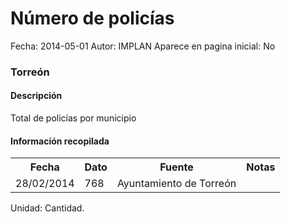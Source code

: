 Número de policías
=====

Fecha: 2014-05-01
Autor: IMPLAN
Aparece en pagina inicial: No

### Torreón

#### Descripción

Total de policías por municipio

#### Información recopilada

<table class="table table-hover table-bordered matriz">
  <tr><th>Fecha</th><th>Dato</th><th>Fuente</th><th>Notas</th></tr>
  <tr><td class="centrado">28/02/2014</td><td class="derecha">768</td><td>Ayuntamiento de Torreón</td><td></td></tr>
</table>

Unidad: Cantidad.
